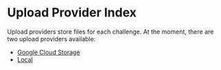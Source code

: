 # Upload Provider Index

Upload providers store files for each challenge. At the moment, there are two upload providers available:

* [Google Cloud Storage](gcs.md)
* [Local](local.md)
